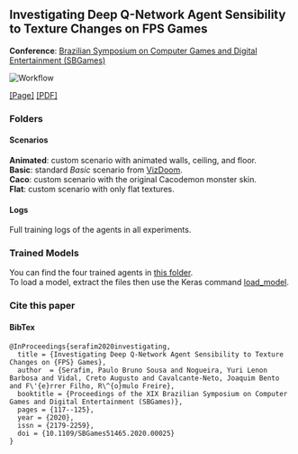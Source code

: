 ## Investigating Deep Q-Network Agent Sensibility to Texture Changes on FPS Games

**Conference**: [Brazilian Symposium on Computer Games and Digital Entertainment (SBGames)](https://www.sbgames.org/sbgames2020/)

![Workflow](https://paulobruno.github.io/assets/images/investigating.jpg)

[[Page]](https://paulobruno.github.io/publication/SBGames-investigating-deep/) [[PDF]](https://www.sbgames.org/proceedings2020/ComputacaoFull/209515.pdf)

### Folders

#### Scenarios

**Animated**: custom scenario with animated walls, ceiling, and floor.  
**Basic**: standard *Basic* scenario from [VizDoom](http://vizdoom.cs.put.edu.pl/).  
**Caco**: custom scenario with the original Cacodemon monster skin.  
**Flat**: custom scenario with only flat textures.

#### Logs

Full training logs of the agents in all experiments.

### Trained Models

You can find the four trained agents in [this folder](https://drive.google.com/drive/folders/1UdxsbmW30HjFtkd2eVxC34UWBHghH5Xd?usp=sharing).  
To load a model, extract the files then use the Keras command [load_model](https://www.tensorflow.org/api_docs/python/tf/keras/models/load_model).

### Cite this paper

#### BibTex

```
@InProceedings{serafim2020investigating,
  title = {Investigating Deep Q-Network Agent Sensibility to Texture Changes on {FPS} Games},
  author  = {Serafim, Paulo Bruno Sousa and Nogueira, Yuri Lenon Barbosa and Vidal, Creto Augusto and Cavalcante-Neto, Joaquim Bento and F\'{e}rrer Filho, R\^{o}mulo Freire},
  booktitle = {Proceedings of the XIX Brazilian Symposium on Computer Games and Digital Entertainment (SBGames)},
  pages = {117--125},
  year = {2020},
  issn = {2179-2259},
  doi = {10.1109/SBGames51465.2020.00025}
}
```

